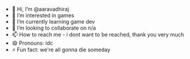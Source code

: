 - 👋 Hi, I’m @aaravadhiraj
- 👀 I’m interested in games
- 🌱 I’m currently learning game dev
- 💞️ I’m looking to collaborate on n/a
- 📫 How to reach me - i dont want to be reached, thank you very much
- 😄 Pronouns: idc
- ⚡ Fun fact: we're all gonna die someday

<!---
aaravadhiraj/aaravadhiraj is a ✨ special ✨ repository because its `README.md` (this file) appears on your GitHub profile.
You can click the Preview link to take a look at your changes.
--->
